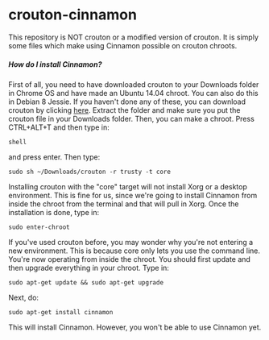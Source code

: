 # crouton-cinnamon

This repository is NOT crouton or a modified version of crouton. It is simply some files which make using Cinnamon possible on crouton chroots.

##### How do I install Cinnamon?

First of all, you need to have downloaded crouton to your Downloads folder in Chrome OS and have made an Ubuntu 14.04 chroot. You can also do this in Debian 8 Jessie. If you haven't done any of these, you can download crouton by clicking [here](https://github.com/dnschneid/crouton/archive/master.zip). Extract the folder and make sure you put the crouton file in your Downloads folder. Then, you can make a chroot. Press CTRL+ALT+T and then type in:
````
shell
````
and press enter. Then type:
````
sudo sh ~/Downloads/crouton -r trusty -t core
````
Installing crouton with the "core" target will not install Xorg or a desktop environment. This is fine for us, since we're going to install Cinnamon from inside the chroot from the terminal and that will pull in Xorg. Once the installation is done, type in:
````
sudo enter-chroot
````
If you've used crouton before, you may wonder why you're not entering a new environment. This is because core only lets you use the command line. You're now operating from inside the chroot. You should first update and then upgrade everything in your chroot. Type in:
````
sudo apt-get update && sudo apt-get upgrade
````
Next, do:
````
sudo apt-get install cinnamon
````
This will install Cinnamon. However, you won't be able to use Cinnamon yet.
